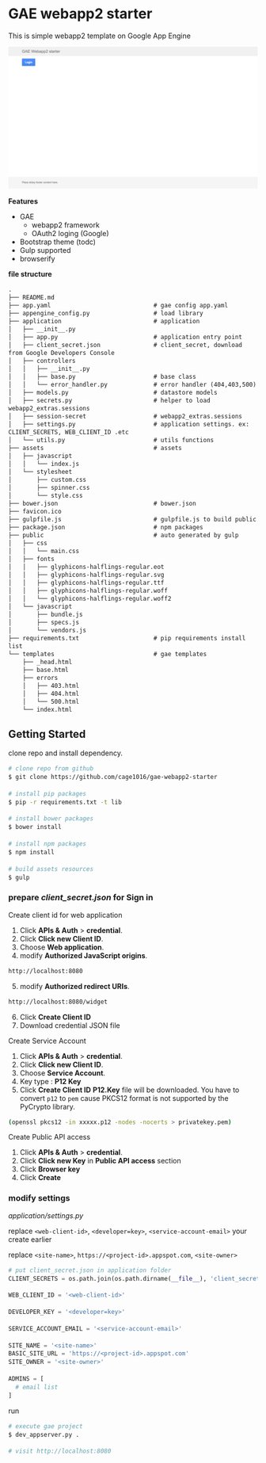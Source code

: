 # GAE webapp2 starter
This is simple webapp2 template on Google App Engine

![](/sources/gae-webapp2-starter.png)

**Features**
- GAE
  - webapp2 framework
  - OAuth2 loging (Google)
- Bootstrap theme (todc)
- Gulp supported
- browserify

**file structure**

```
.
├── README.md
├── app.yaml                             # gae config app.yaml
├── appengine_config.py                  # load library
├── application                          # application
│   ├── __init__.py
│   ├── app.py                           # application entry point
│   ├── client_secret.json               # client_secret, download from Google Developers Console
│   ├── controllers
│   │   ├── __init__.py
│   │   ├── base.py                      # base class
│   │   └── error_handler.py             # error handler (404,403,500)
│   ├── models.py                        # datastore models
│   ├── secrets.py                       # helper to load webapp2_extras.sessions
│   ├── session-secret                   # webapp2_extras.sessions
│   ├── settings.py                      # application settings. ex: CLIENT_SECRETS, WEB_CLIENT_ID .etc
│   └── utils.py                         # utils functions
├── assets                               # assets
│   ├── javascript
│   │   └── index.js
│   └── stylesheet
│       ├── custom.css
│       ├── spinner.css
│       └── style.css
├── bower.json                           # bower.json
├── favicon.ico
├── gulpfile.js                          # gulpfile.js to build public
├── package.json                         # npm packages
├── public                               # auto generated by gulp
│   ├── css
│   │   └── main.css
│   ├── fonts
│   │   ├── glyphicons-halflings-regular.eot
│   │   ├── glyphicons-halflings-regular.svg
│   │   ├── glyphicons-halflings-regular.ttf
│   │   ├── glyphicons-halflings-regular.woff
│   │   └── glyphicons-halflings-regular.woff2
│   └── javascript
│       ├── bundle.js
│       ├── specs.js
│       └── vendors.js
├── requirements.txt                     # pip requirements install list
└── templates                            # gae templates
    ├── _head.html
    ├── base.html
    ├── errors
    │   ├── 403.html
    │   ├── 404.html
    │   └── 500.html
    └── index.html
```

## Getting Started
clone repo and install dependency.

```sh
# clone repo from github
$ git clone https://github.com/cage1016/gae-webapp2-starter

# install pip packages
$ pip -r requirements.txt -t lib

# install bower packages
$ bower install

# install npm packages
$ npm install

# build assets resources
$ gulp
```

### prepare _client_secret.json_ for Sign in

Create client id for web application

1. Click **APIs & Auth** > **credential**.
2. Click **Click new Client ID**.
3. Choose **Web application**.
4. modify **Authorized JavaScript origins**.

  ```sh
  http://localhost:8080
  ```

5. modify **Authorized redirect URIs**.

  ```sh
  http://localhost:8080/widget
  ```

6. Click **Create Client ID**
7. Download credential JSON file

Create Service Account

1. Click **APIs & Auth** > **credential**.
2. Click **Click new Client ID**.
3. Choose **Service Account**.
4. Key type : **P12 Key**
5. Click **Create Client ID**
**P12.Key** file will be downloaded. You have to convert `p12` to `pem` cause PKCS12 format is not supported by the PyCrypto library.

  ```sh
  (openssl pkcs12 -in xxxxx.p12 -nodes -nocerts > privatekey.pem)
  ```

Create Public API access

1. Click **APIs & Auth** > **credential**.
2. Click **Click new Key** in **Public API access** section
3. Click **Browser key**
4. Click **Create**

### modify settings

_application/settings.py_

replace `<web-client-id>`, `<developer=key>`, `<service-account-email>` your create earlier

replace `<site-name>`, `https://<project-id>.appspot.com`, `<site-owner>`

```python
# put client_secret.json in application folder
CLIENT_SECRETS = os.path.join(os.path.dirname(__file__), 'client_secret.json')

WEB_CLIENT_ID = '<web-client-id>'

DEVELOPER_KEY = '<developer=key>'

SERVICE_ACCOUNT_EMAIL = '<service-account-email>'

SITE_NAME = '<site-name>'
BASIC_SITE_URL = 'https://<project-id>.appspot.com'
SITE_OWNER = '<site-owner>'

ADMINS = [
  # email list
]
```

run

```sh
# execute gae project
$ dev_appserver.py .

# visit http://localhost:8080
```
